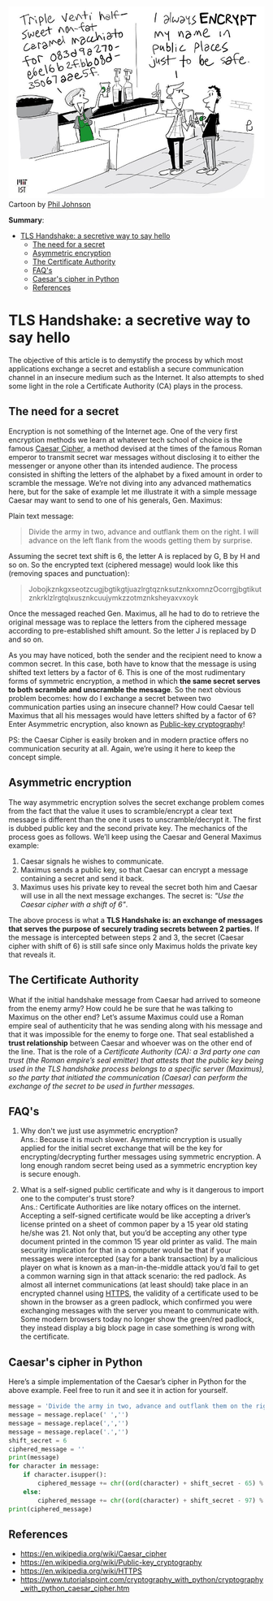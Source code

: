 ![Cartoon by Phil Johnson](encryptionByPhil.jpeg)  
Cartoon by [Phil Johnson](https://twitter.com/@chumworth)

**Summary**:  
<!-- TOC -->

- [TLS Handshake: a secretive way to say hello](#tls-handshake-a-secretive-way-to-say-hello)
    - [The need for a secret](#the-need-for-a-secret)
    - [Asymmetric encryption](#asymmetric-encryption)
    - [The Certificate Authority](#the-certificate-authority)
    - [FAQ's](#faqs)
    - [Caesar's cipher in Python](#caesars-cipher-in-python)
    - [References](#references)

<!-- /TOC -->

# TLS Handshake: a secretive way to say hello
The objective of this article is to demystify the process by which most applications exchange a secret and establish a secure communication channel in an insecure medium such as the Internet. It also attempts to shed some light in the role a Certificate Authority (CA) plays in the process.

## The need for a secret
Encryption is not something of the Internet age. One of the very first encryption methods we learn at whatever tech school of choice is the famous [Caesar Cipher](https://en.wikipedia.org/wiki/Caesar_cipher), a method devised at the times of the famous Roman emperor to transmit secret war messages without disclosing it to either the messenger or anyone other than its intended audience. The process consisted in shifting the letters of the alphabet by a fixed amount in order to scramble the message. We’re not diving into any advanced mathematics here, but for the sake of example let me illustrate it with a simple message Caesar may want to send to one of his generals, Gen. Maximus:

Plain text message:  
> Divide the army in two, advance and outflank them on the right. I will advance on the left flank from the woods getting them by surprise.

Assuming the secret text shift is 6, the letter A is replaced by G, B by H and so on. So the encrypted text (ciphered message) would look like this (removing spaces and punctuation):  
> JobojkznkgxseotzcugjbgtikgtjuazlrgtqznksutznkxomnzOcorrgjbgtikutznkrklzlrgtqlxusznkcuujymkzzotmznksheyaxvxoyk

Once the messaged reached Gen. Maximus, all he had to do to retrieve the original message was to replace the letters from the ciphered message according to pre-established shift amount. So the letter J is replaced by D and so on.

As you may have noticed, both the sender and the recipient need to know a common secret. In this case, both have to know that the message is using shifted text letters by a factor of 6. This is one of the most rudimentary forms of symmetric encryption, a method in which **the same secret serves to both scramble and unscramble the message**. So the next obvious problem becomes: how do I exchange a secret between two communication parties using an insecure channel? How could Caesar tell Maximus that all his messages would have letters shifted by a factor of 6? Enter Asymmetric encryption, also known as [Public-key cryptography](https://en.wikipedia.org/wiki/Public-key_cryptography)!

PS: the Caesar Cipher is easily broken and in modern practice offers no communication security at all. Again, we’re using it here to keep the concept simple.

## Asymmetric encryption
The way asymmetric encryption solves the secret exchange problem comes from the fact that the value it uses to scramble/encrypt a clear text message is different than the one it uses to unscramble/decrypt it. The first is dubbed public key and the second private key. The mechanics of the process goes as follows. We’ll keep using the Caesar and General Maximus example:
1. Caesar signals he wishes to communicate.
2. Maximus sends a public key, so that Caesar can encrypt a message containing a secret and send it back.
3. Maximus uses his private key to reveal the secret both him and Caesar will use in all the next message exchanges. The secret is: *"Use the Caesar cipher with a shift of 6"*.

The above process is what a **TLS Handshake is: an exchange of messages that serves the purpose of securely trading secrets between 2 parties.** If the message is intercepted between steps 2 and 3, the secret (Caesar cipher with shift of 6) is still safe since only Maximus holds the private key that reveals it.

## The Certificate Authority
What if the initial handshake message from Caesar had arrived to someone from the enemy army? How could he be sure that he was talking to Maximus on the other end? Let’s assume Maximus could use a Roman empire seal of authenticity that he was sending along with his message and that it was impossible for the enemy to forge one. That seal established a **trust relationship** between Caesar and whoever was on the other end of the line. That is the role of a *Certificate Authority (CA): a 3rd party one can trust (the Roman empire’s seal emitter) that attests that the public key being used in the TLS handshake process belongs to a specific server (Maximus), so the party that initiated the communication (Caesar) can perform the exchange of the secret to be used in further messages.*

## FAQ's
1. Why don't we just use asymmetric encryption?  
Ans.: Because it is much slower. Asymmetric encryption is usually applied for the initial secret exchange that will be the key for encrypting/decrypting further messages using symmetric encryption. A long enough random secret being used as a symmetric encryption key is secure enough.

2. What is a self-signed public certificate and why is it dangerous to import one to the computer's trust store?  
Ans.: Certificate Authorities are like notary offices on the internet. Accepting a self-signed certificate would be like accepting a driver’s license printed on a sheet of common paper by a 15 year old stating he/she was 21. Not only that, but you’d be accepting any other type document printed in the common 15 year old printer as valid. The main security implication for that in a computer would be that if your messages were intercepted (say for a bank transaction) by a malicious player on what is known as a man-in-the-middle attack you’d fail to get a common warning sign in that attack scenario: the red padlock. As almost all internet communications (at least should) take place in an encrypted channel using [HTTPS](https://en.wikipedia.org/wiki/HTTPS), the validity of a certificate used to be shown in the browser as a green padlock, which confirmed you were exchanging messages with the server you meant to communicate with. Some modern browsers today no longer show the green/red padlock, they instead display a big block page in case something is wrong with the certificate.

## Caesar's cipher in Python
Here’s a simple implementation of the Caesar’s cipher in Python for the above example. Feel free to run it and see it in action for yourself.
```python
message = 'Divide the army in two, advance and outflank them on the right. I will advance on the left flank from the woods getting them by surprise.'
message = message.replace(' ','')
message = message.replace(',','')
message = message.replace('.','')
shift_secret = 6
ciphered_message = ''
print(message)
for character in message:
    if character.isupper():
        ciphered_message += chr((ord(character) + shift_secret - 65) % 26 + 65)
    else:
        ciphered_message += chr((ord(character) + shift_secret - 97) % 26 + 97)
print(ciphered_message)
```

## References
* https://en.wikipedia.org/wiki/Caesar_cipher
* https://en.wikipedia.org/wiki/Public-key_cryptography
* https://en.wikipedia.org/wiki/HTTPS
* https://www.tutorialspoint.com/cryptography_with_python/cryptography_with_python_caesar_cipher.htm